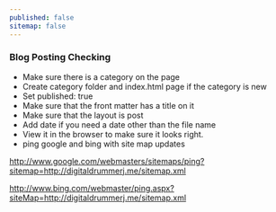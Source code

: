 ```yaml
---
published: false 
sitemap: false 
---
```


### Blog Posting Checking

* Make sure there is a category on the page
* Create category folder and index.html page if the category is new
* Set published: true
* Make sure that the front matter has a title on it
* Make sure that the layout is post
* Add date if you need a date other than the file name
* View it in the browser to make sure it looks right.
* ping google and bing with site map updates 

http://www.google.com/webmasters/sitemaps/ping?sitemap=http://digitaldrummerj.me/sitemap.xml

http://www.bing.com/webmaster/ping.aspx?siteMap=http://digitaldrummerj.me/sitemap.xml